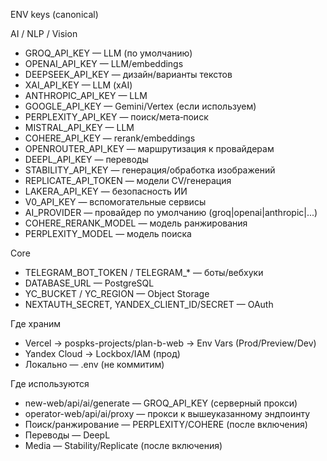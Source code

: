 ENV keys (canonical)

AI / NLP / Vision
- GROQ_API_KEY — LLM (по умолчанию)
- OPENAI_API_KEY — LLM/embeddings
- DEEPSEEK_API_KEY — дизайн/варианты текстов
- XAI_API_KEY — LLM (xAI)
- ANTHROPIC_API_KEY — LLM
- GOOGLE_API_KEY — Gemini/Vertex (если используем)
- PERPLEXITY_API_KEY — поиск/мета‑поиск
- MISTRAL_API_KEY — LLM
- COHERE_API_KEY — rerank/embeddings
- OPENROUTER_API_KEY — маршрутизация к провайдерам
- DEEPL_API_KEY — переводы
- STABILITY_API_KEY — генерация/обработка изображений
- REPLICATE_API_TOKEN — модели CV/генерация
- LAKERA_API_KEY — безопасность ИИ
- V0_API_KEY — вспомогательные сервисы
- AI_PROVIDER — провайдер по умолчанию (groq|openai|anthropic|...)
- COHERE_RERANK_MODEL — модель ранжирования
- PERPLEXITY_MODEL — модель поиска

Core
- TELEGRAM_BOT_TOKEN / TELEGRAM_* — боты/вебхуки
- DATABASE_URL — PostgreSQL
- YC_BUCKET / YC_REGION — Object Storage
- NEXTAUTH_SECRET, YANDEX_CLIENT_ID/SECRET — OAuth

Где храним
- Vercel → pospks-projects/plan-b-web → Env Vars (Prod/Preview/Dev)
- Yandex Cloud → Lockbox/IAM (прод)
- Локально — .env (не коммитим)

Где используются
- new-web/api/ai/generate — GROQ_API_KEY (серверный прокси)
- operator-web/api/ai/proxy — прокси к вышеуказанному эндпоинту
- Поиск/ранжирование — PERPLEXITY/COHERE (после включения)
- Переводы — DeepL
- Media — Stability/Replicate (после включения)

